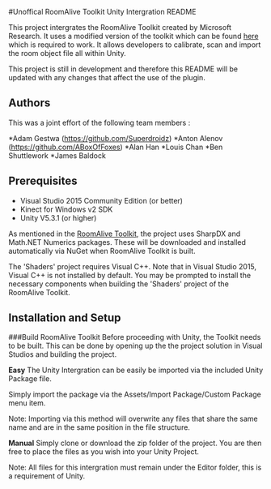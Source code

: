 #Unoffical RoomAlive Toolkit Unity Intergration README

This project intergrates the RoomAlive Toolkit created by Microsoft Research. It uses a modified version of the toolkit which can be found [here](https://github.com/Superdroidz/RoomAliveToolkitConsole) which is required to work. It allows developers to calibrate, scan and import the room object file all within Unity.

This project is still in development and therefore this README will be updated with any changes that affect the use of the plugin.

## Authors
This was a joint effort of the following team members :

*Adam Gestwa (https://github.com/Superdroidz)
*Anton Alenov (https://github.com/ABoxOfFoxes)
*Alan Han
*Louis Chan 
*Ben Shuttlework
*James Baldock

## Prerequisites
* Visual Studio 2015 Community Edition (or better)
* Kinect for Windows v2 SDK
* Unity V5.3.1 (or higher)

As mentioned in the  [RoomAlive Toolkit](https://github.com/Kinect/RoomAliveToolkit), the project uses SharpDX and Math.NET Numerics packages. These will be downloaded and installed automatically via NuGet when RoomAlive Toolkit is built.

The 'Shaders' project requires Visual C++. Note that in Visual Studio 2015, Visual C++ is not installed by default. You may be prompted to install the necessary components when building the 'Shaders' project of the RoomAlive Toolkit.

## Installation and Setup

###Build RoomAlive Toolkit
Before proceeding with Unity, the Toolkit needs to be built. This can be done by opening up the the project solution in Visual Studios and building the project.


**Easy**
The Unity Intergration can be easily be imported via the included Unity Package file.

Simply import the package via the Assets/Import Package/Custom Package menu item.

Note: Importing via this method will overwrite any files that share the same name and are in the same position in the file structure.

**Manual**
Simply clone or download the zip folder of the project. You are then free to place the files as you wish into your Unity Project.

Note: All files for this intergration must remain under the Editor folder, this is a requirement of Unity.
